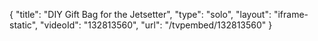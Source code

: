 {
    "title": "DIY Gift Bag for the Jetsetter",
    "type": "solo",
    "layout": "iframe-static",
    "videoId": "132813560",
    "url": "\/tvpembed\/132813560"
}